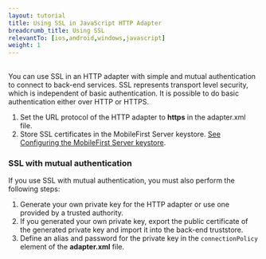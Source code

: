 ```yaml
---
layout: tutorial
title: Using SSL in JavaScript HTTP Adapter
breadcrumb_title: Using SSL
relevantTo: [ios,android,windows,javascript]
weight: 1
---
```

<br/>
You can use SSL in an HTTP adapter with simple and mutual authentication to connect to back-end services.  
SSL represents transport level security, which is independent of basic authentication. It is possible to do basic authentication either over HTTP or HTTPS.

1. Set the URL protocol of the HTTP adapter to <b>https</b> in the adapter.xml file.
2. Store SSL certificates in the MobileFirst Server keystore. [See Configuring the MobileFirst Server keystore](../../../../authentication-and-security/configuring-the-mobilefirst-server-keystore/).

### SSL with mutual authentication
If you use SSL with mutual authentication, you must also perform the following steps:

1. Generate your own private key for the HTTP adapter or use one provided by a trusted authority.
2. If you generated your own private key, export the public certificate of the generated private key and import it into the back-end truststore.
3. Define an alias and password for the private key in the `connectionPolicy` element of the **adapter.xml** file. 
